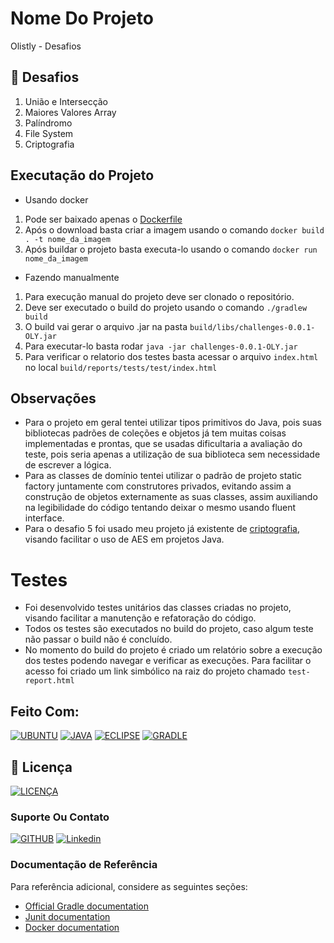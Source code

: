 # Nome Do Projeto

Olistly - Desafios

## 🔧 Desafios

1. União e Intersecção
2. Maiores Valores Array
3. Palíndromo
4. File System
5. Criptografia

## Executação do Projeto

* Usando docker
1. Pode ser baixado apenas o [Dockerfile](Dockerfile)
2. Após o download basta criar a imagem usando o comando ```docker build . -t nome_da_imagem```
3. Após buildar o projeto basta executa-lo usando o comando ```docker run nome_da_imagem```

* Fazendo manualmente
1. Para execução manual do projeto deve ser clonado o repositório.
2. Deve ser executado o build do projeto usando o comando ```./gradlew build```
3. O build vai gerar o arquivo .jar na pasta ```build/libs/challenges-0.0.1-OLY.jar```
4. Para executar-lo basta rodar ```java -jar challenges-0.0.1-OLY.jar```
5. Para verificar o relatorio dos testes basta acessar o arquivo ```index.html``` no local ```build/reports/tests/test/index.html```

## Observações

* Para o projeto em geral tentei utilizar tipos primitivos do Java, pois suas bibliotecas padrões de coleções e objetos já tem muitas coisas implementadas e prontas, que se usadas dificultaria a avaliação do teste, pois seria apenas a utilização de sua biblioteca sem necessidade de escrever a lógica.
* Para as classes de domínio tentei utilizar o padrão de projeto static factory juntamente com construtores privados, evitando assim a construção de objetos externamente as suas classes, assim auxiliando na legibilidade do código tentando deixar o mesmo usando fluent interface.
* Para o desafio 5 foi usado meu projeto já existente de [criptografia](https://github.com/DMarlon/cryptography), visando facilitar o uso de AES em projetos Java.

# Testes

* Foi desenvolvido testes unitários das classes criadas no projeto, visando facilitar a manutenção e refatoração do código.
* Todos os testes são executados no build do projeto, caso algum teste não passar o build não é concluído.
* No momento do build do projeto é criado um relatório sobre a execução dos testes podendo navegar e verificar as execuções. Para facilitar o acesso foi criado um link simbólico na raiz do projeto chamado ```test-report.html```

## Feito Com:
[![UBUNTU](https://img.shields.io/badge/Ubuntu-e95420?style=for-the-badge&logo=ubuntu&logoColor=white)](https://ubuntu.com/download)
[![JAVA](https://img.shields.io/badge/Java-cc0000?style=for-the-badge&logo=java&logoColor=white)](https://www.java.com/)
[![ECLIPSE](https://img.shields.io/badge/Eclipse-2c2255?style=for-the-badge&logo=eclipse&logoColor=white)](https://www.eclipse.org/downloads/)
[![GRADLE](https://img.shields.io/badge/gradle-538fa4?style=for-the-badge&logo=gradle&logoColor=white)](https://gradle.org/)

## 🔖 Licença
[![LICENÇA](https://img.shields.io/badge/Custom_GPL_3.0-E58080?style=for-the-badge&logo=bookstack&logoColor=white)](/LICENSE)

### Suporte Ou Contato

[![GITHUB](https://img.shields.io/badge/Github-000000?style=for-the-badge&logo=github&logoColor=white)](https://github.com/dmarlon/)
[![Linkedin](https://img.shields.io/badge/LinkedIn-0077B5?style=for-the-badge&logo=linkedin&logoColor=white)](https://www.linkedin.com/in/marlon-dauernheimer-55278073/)

### Documentação de Referência
Para referência adicional, considere as seguintes seções:

* [Official Gradle documentation](https://docs.gradle.org)
* [Junit documentation](https://junit.org/junit4/project-info.html)
* [Docker documentation](https://docs.docker.com/)

